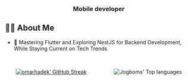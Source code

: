 <h3 align="center">Mobile developer</h3>


## 🙋‍♂️ About Me


- 🔭  Mastering Flutter and Exploring NestJS for Backend Development, While Staying Current on Tech Trends

<div style="display: flex; justify-content: space-around; gap: 1rem; padding-top: 2rem;">
    <a href="https://git.io/streak-stats"><img src="https://github-readme-streak-stats.herokuapp.com?user=omar-hadek&theme=transparent&hide_border=true&date_format=j%20M%5B%20Y%5D&mode=daily" alt="omarhadek' GitHub Streak" /></a>
    <img alt="Jogboms' Top languages" src="https://github-readme-stats.vercel.app/api/top-langs/?username=omar-hadek&layout=compact&hide=scss,css,html&theme=transparent&hide_border=true"/>
</div>
